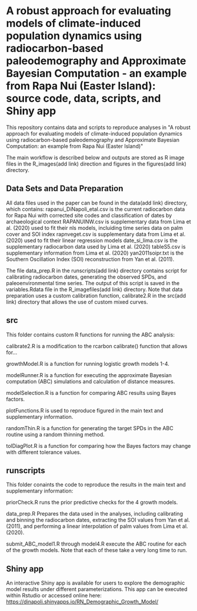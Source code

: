 # A robust approach for evaluating models of climate-induced population dynamics using radiocarbon-based paleodemography and Approximate Bayesian Computation - an example from Rapa Nui (Easter Island): source code, data, scripts, and Shiny app
 
This repository contains data and scripts to reproduce analyses in "A robust approach for evaluating models of climate-induced population dynamics using radiocarbon-based paleodemography and Approximate Bayesian Computation: an example from Rapa Nui (Easter Island)"

The main workflow is described below and outputs are stored as R image files in the R_images(add link) direction and figures in the figures(add link) directory.

## Data Sets and Data Preparation

All data files used in the paper can be found in the data(add link) directory, which contains: 
rapanui_DiNapoli_etal.csv is the current radiocarbon data for Rapa Nui with corrected site codes and classification of dates by archaeological context
RAPANUINW.csv is supplementary data from Lima et al. (2020) used to fit their nls models, incluiding time series data on palm cover and SOI index
rapnveget.csv is supplementary data from Lima et al. (2020) used to fit their linear regression models
date_si_lima.csv is the supplementary radiocarbon data used by Lima et al. (2020)
tableS5.csv is supplementary information from Lima et al. (2020)
yan2011soipr.txt is the Southern Oscillation Index (SOI) reconstruction from Yan et al. (2011).

The file data_prep.R in the runscripts(add link) directory contains script for calibrating radiocarbon dates, generating the observed SPDs, and paleoenvironmental time series. The output of this script is saved in the variables.Rdata file in the R_imagefiles(add link) directory. Note that data preparation uses a custom calibration function, calibrate2.R in the src(add link) directory that allows the use of custom mixed curves.
## src

This folder contains custom R functions for running the ABC analysis:

calibrate2.R is a modification to the rcarbon calibrate() function that allows for...

growthModel.R is a function for running logistic growth models 1-4.

modelRunner.R is a function for executing the approximate Bayesian computation (ABC) simulations and calculation of distance measures.

modelSelection.R is a function for comparing ABC results using Bayes factors.

plotFunctions.R is used to reproduce figured in the main text and supplementary information.

randomThin.R is a function for generating the target SPDs in the ABC routine using a random thinning method.

tolDiagPlot.R is a function for comparing how the Bayes factors may change with different tolerance values.

## runscripts

This folder conaints the code to reproduce the results in the main text and supplementary information:

priorCheck.R runs the prior predictive checks for the 4 growth models.

data_prep.R Prepares the data used in the analyses, including calibrating and binning the radiocarbon dates, extracting the SOI values from Yan et al. (2011), and performing a linear interpolation of palm values from Lima et al. (2020).

submit_ABC_model1.R through model4.R execute the ABC routine for each of the growth models. Note that each of these take a very long time to run.

## Shiny app

An interactive Shiny app is available for users to explore the demographic model results under different parameterizations. This app can be executed within Rstudio or accessed online here: https://dinapoli.shinyapps.io/RN_Demographic_Growth_Model/
